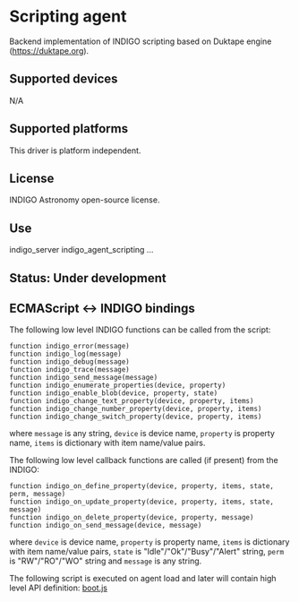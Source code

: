 # Scripting agent

Backend implementation of INDIGO scripting based on Duktape engine (https://duktape.org).

## Supported devices

N/A

## Supported platforms

This driver is platform independent.

## License

INDIGO Astronomy open-source license.

## Use

indigo_server indigo_agent_scripting ...

## Status: Under development

## ECMAScript <-> INDIGO bindings

The following low level INDIGO functions can be called from the script: 

```
function indigo_error(message)
function indigo_log(message)
function indigo_debug(message)
function indigo_trace(message)
function indigo_send_message(message)
function indigo_enumerate_properties(device, property)
function indigo_enable_blob(device, property, state)
function indigo_change_text_property(device, property, items)
function indigo_change_number_property(device, property, items)
function indigo_change_switch_property(device, property, items)
```

where ``message`` is any string, ``device`` is device name, ``property`` is property name,  ``items`` is dictionary with item name/value pairs.

The following low level callback functions are called (if present) from the INDIGO: 

```
function indigo_on_define_property(device, property, items, state, perm, message)
function indigo_on_update_property(device, property, items, state, message)
function indigo_on_delete_property(device, property, message)
function indigo_on_send_message(device, message)
```

where ``device`` is device name, ``property`` is property name,  ``items`` is dictionary with item name/value pairs, ``state`` is "Idle"/"Ok"/"Busy"/"Alert" string, ``perm`` is "RW"/"RO"/"WO" string and ``message`` is any string.

The following script is executed on agent load and later will contain high level API definition: [boot.js](https://github.com/indigo-astronomy/indigo/blob/master/indigo_drivers/agent_scripting/boot.js)
